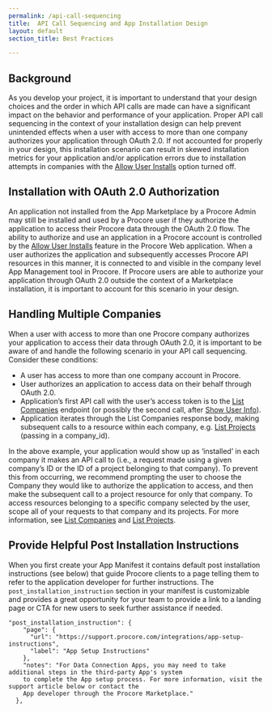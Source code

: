```yaml
---
permalink: /api-call-sequencing
title:  API Call Sequencing and App Installation Design
layout: default
section_title: Best Practices

---
```


## Background

As you develop your project, it is important to understand that your design choices and the order in which API calls are made can have a significant impact on the behavior and performance of your application.
Proper API call sequencing in the context of your installation design can help prevent unintended effects when a user with access to more than one company authorizes your application through OAuth 2.0. If not accounted for properly in your design, this installation scenario can result in skewed installation metrics for your application and/or application errors due to installation attempts in companies with the [Allow User Installs](https://support.procore.com/products/online/user-guide/company-level/admin/tutorials/allow-user-installs) option turned off.

## Installation with OAuth 2.0 Authorization

An application not installed from the App Marketplace by a Procore Admin may still be installed and used by a Procore user if they authorize the application to access their Procore data through the OAuth 2.0 flow.
The ability to authorize and use an application in a Procore account is controlled by the [Allow User Installs](https://support.procore.com/products/online/user-guide/company-level/admin/tutorials/allow-user-installs) feature in the Procore Web application.
When a user authorizes the application and subsequently accesses Procore API resources in this manner, it is connected to and visible in the company level App Management tool in Procore.
If Procore users are able to authorize your application through OAuth 2.0 outside the context of a Marketplace installation, it is important to account for this scenario in your design.

## Handling Multiple Companies

When a user with access to more than one Procore company authorizes your application to access their data through OAuth 2.0, it is important to be aware of and handle the following scenario in your API call sequencing.
Consider these conditions:

* A user has access to more than one company account in Procore.
* User authorizes an application to access data on their behalf through OAuth 2.0.
* Application’s first API call with the user’s access token is to the [List Companies](https://developers.procore.com/reference/rest/v1/companies#list-companies) endpoint (or possibly the second call, after [Show User Info](https://developers.procore.com/reference/rest/v1/me)).
* Application iterates through the List Companies response body, making subsequent calls to a resource within each company, e.g. [List Projects](https://developers.procore.com/reference/rest/v1/projects#list-projects) (passing in a company_id).

In the above example, your application would show up as ‘installed’ in each company it makes an API call to (i.e., a request made using a given company’s ID or the ID of a project belonging to that company).
To prevent this from occurring, we recommend prompting the user to choose the Company they would like to authorize the application to access, and then make the subsequent call to a project resource for only that company.
To access resources belonging to a specific company selected by the user, scope all of your requests to that company and its projects.
For more information, see [List Companies](https://developers.procore.com/reference/rest/v1/companies#list-companies) and [List Projects](https://developers.procore.com/reference/rest/v1/projects#list-projects).

## Provide Helpful Post Installation Instructions

When you first create your App Manifest it contains default post installation instructions (see below) that guide Procore clients to a page telling them to refer to the application developer for further instructions.
The `post_installation_instruction` section in your manifest is customizable and provides a great opportunity for your team to provide a link to a landing page or CTA for new users to seek further assistance if needed.

```
"post_installation_instruction": {
    "page": {
      "url": "https://support.procore.com/integrations/app-setup-instructions",
      "label": "App Setup Instructions"
    },
    "notes": "For Data Connection Apps, you may need to take additional steps in the third-party App's system
    to complete the App setup process. For more information, visit the support article below or contact the
    App developer through the Procore Marketplace."
  },
```